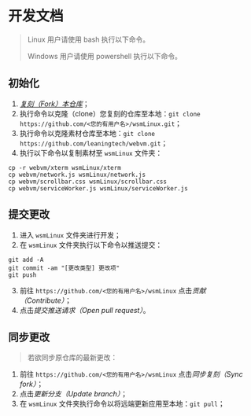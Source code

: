 # 开发文档

> Linux 用户请使用 bash 执行以下命令。
>
> Windows 用户请使用 powershell 执行以下命令。

## 初始化

1. [*复刻（Fork）本仓库*](https://github.com/PJ-568/wsmLinux/fork)；
2. 执行命令以克隆（clone）您复刻的仓库至本地：`git clone https://github.com/<您的有用户名>/wsmLinux.git`；
3. 执行命令以克隆素材仓库至本地：`git clone https://github.com/leaningtech/webvm.git`；
4. 执行以下命令以复制素材至 `wsmLinux` 文件夹：

```shell
cp -r webvm/xterm wsmLinux/xterm
cp webvm/network.js wsmLinux/network.js
cp webvm/scrollbar.css wsmLinux/scrollbar.css
cp webvm/serviceWorker.js wsmLinux/serviceWorker.js
```

## 提交更改

1. 进入 `wsmLinux` 文件夹进行开发；
2. 在 `wsmLinux` 文件夹执行以下命令以推送提交：

```shell
git add -A
git commit -am "[更改类型] 更改项"
git push
```

3. 前往 `https://github.com/<您的有用户名>/wsmLinux` 点击*贡献（Contribute）*；
4. 点击*提交推送请求（Open pull request）*。

## 同步更改

> 若欲同步原仓库的最新更改：

1. 前往 `https://github.com/<您的有用户名>/wsmLinux` 点击*同步复刻（Sync fork）*；
2. 点击*更新分支（Update branch）*；
3. 在 `wsmLinux` 文件夹执行命令以将远端更新应用至本地：`git pull`；
